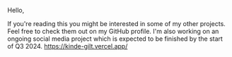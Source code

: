 Hello,

If you're reading this you might be interested in some of my other projects.
Feel free to check them out on my GitHub profile. I'm also working on an ongoing social media project which is expected to be finished by the start of Q3 2024.
https://kinde-gilt.vercel.app/

